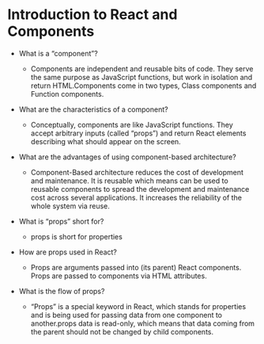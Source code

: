 #  Introduction to React and Components
- What is a “component”?
  - Components are independent and reusable bits of code. They serve the same purpose as JavaScript functions, but work in isolation and return HTML.Components come in two types, Class components and Function components.
- What are the characteristics of a component?
  - Conceptually, components are like JavaScript functions. They accept arbitrary inputs (called “props”) and return React elements describing what should appear on the screen.

- What are the advantages of using component-based architecture?
  - Component-Based architecture reduces the cost of development and maintenance. It is reusable which means can be used to reusable components to spread the development and maintenance cost across several applications. It increases the reliability of the whole system via reuse.

- What is “props” short for?
  - props is short for properties
- How are props used in React?
  - Props are arguments passed into (its parent) React components. Props are passed to components via HTML attributes.
- What is the flow of props?
  - “Props” is a special keyword in React, which stands for properties and is being used for passing data from one component to another.props data is read-only, which means that data coming from the parent should not be changed by child components.
